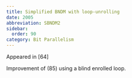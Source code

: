 ```yaml
---
title: Simplified BNDM with loop-unrolling
date: 2005
abbreviation: SBNDM2
sidebar:
  order: 90
category: Bit Parallelism
---
```


Appeared in [64]

Improvement of (85) using a blind enrolled loop.

